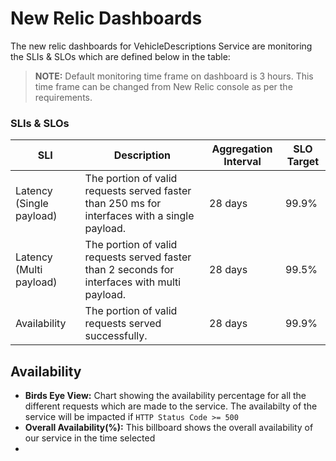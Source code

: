 # New Relic Dashboards

The new relic dashboards for VehicleDescriptions Service are monitoring the SLIs & SLOs which are defined below in the table:

> **NOTE:** Default monitoring time frame on dashboard is 3 hours. This time frame can be changed from New Relic console as per the requirements.  

### SLIs & SLOs

| SLI                     | Description                                          |Aggregation Interval                 |SLO Target  |
| ----------------------- | -----------------------------------------------------|-------------------------------------|------------|
| ​Latency (Single payload) | The portion of valid requests served faster than 250 ms for interfaces with a single payload. | 28 days  | 99.9%  |
| ​Latency (Multi payload)  | The portion of valid requests served faster than 2 seconds for interfaces with multi payload. | 28 days | 99.5%  |
| ​Availability  | The portion of valid requests served successfully.  | 28 days  | 99.9%  |

## Availability

- **Birds Eye View:** Chart showing the availability percentage for all the different requests which are made to the service. The availabilty of the service will be impacted if `HTTP Status Code >= 500`
- **Overall Availability(%):** This billboard shows the overall availability of our service in the time selected
- 
